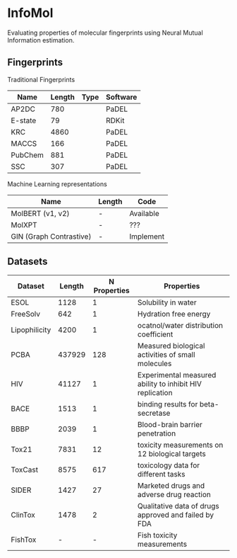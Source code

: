 
# InfoMol

Evaluating properties of molecular fingerprints using Neural Mutual Information estimation.


## Fingerprints

Traditional Fingerprints

| Name    | Length | Type | Software |
|---------|--------|------|----------|
| AP2DC   | 780    |      | PaDEL    |
| E-state | 79     |      | RDKit    | 
| KRC     | 4860   |      | PaDEL    |
| MACCS   | 166    |      | PaDEL    |
| PubChem | 881    |      | PaDEL    | 
| SSC     | 307    |      | PaDEL    | 

Machine Learning representations

| Name                    | Length | Code      |
|-------------------------|--------|-----------|
| MolBERT (v1, v2)        | -      | Available | 
| MolXPT                  | -      | ???       |
| GIN (Graph Contrastive) | -      | Implement |


## Datasets

| Dataset       | Length | N Properties | Properties                                               |
|---------------|--------|--------------|----------------------------------------------------------|
| ESOL          | 1128   | 1            | Solubility in water                                      | 
| FreeSolv      | 642    | 1            | Hydration free energy                                    | 
| Lipophilicity | 4200   | 1            | ocatnol/water distribution coefficient                   | 
| PCBA          | 437929 | 128          | Measured biological activities of small molecules        | 
| HIV           | 41127  | 1            | Experimental measured ability to inhibit HIV replication | 
| BACE          | 1513   | 1            | binding results for beta-secretase                       | 
| BBBP          | 2039   | 1            | Blood-brain barrier penetration                          | 
| Tox21         | 7831   | 12           | toxicity measurements on 12 biological targets           | 
| ToxCast       | 8575   | 617          | toxicology data for different tasks                      | 
| SIDER         | 1427   | 27           | Marketed drugs and adverse drug reaction                 | 
| ClinTox       | 1478   | 2            | Qualitative data of drugs approved and failed by FDA     |
| FishTox       | -      | -            | Fish toxicity measurements                               | 


